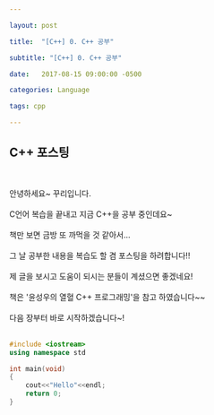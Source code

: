 ```yaml
---

layout: post

title:  "[C++] 0. C++ 공부"

subtitle: "[C++] 0. C++ 공부"

date:   2017-08-15 09:00:00 -0500

categories: Language

tags: cpp

---
```


## C++ 포스팅
<br>

안녕하세요~ 꾸리입니다.
<br>
<br>
C언어 복습을 끝내고 지금 C++을 공부 중인데요~
<br>
<br>
책만 보면 금방 또 까먹을 것 같아서...
<br>
<br>
그 날 공부한 내용을 복습도 할 겸 포스팅을 하려합니다!!
<br>
<br>
제 글을 보시고 도움이 되시는 분들이 계셨으면 좋겠네요!
<br>
<br>
책은 '윤성우의 열혈 C++ 프로그래밍'을 참고 하였습니다~~
<br>
<br>
다음 장부터 바로 시작하겠습니다~!
<br>
<br>

```cpp
#include <iostream>
using namespace std

int main(void)
{
	cout<<"Hello"<<endl;
	return 0;
}
```


